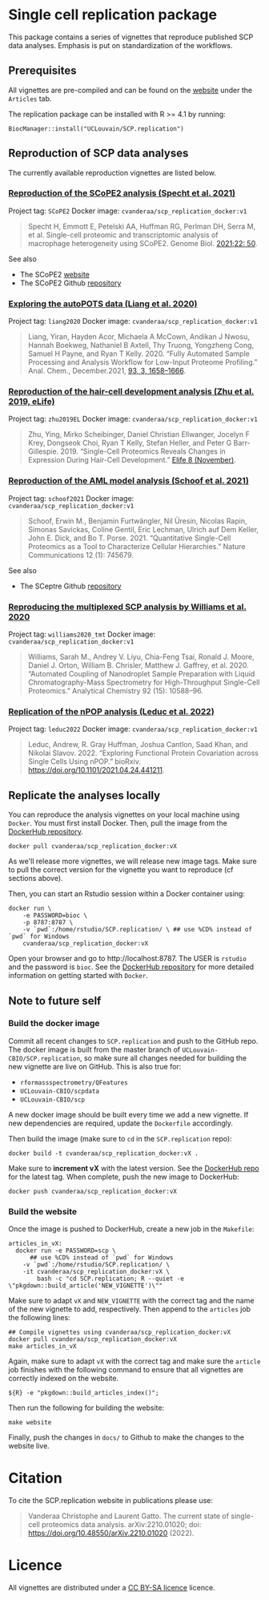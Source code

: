 # Single cell replication package

This package contains a series of vignettes that reproduce published
SCP data analyses. Emphasis is put on standardization of the workflows.

## Prerequisites

All vignettes are pre-compiled and can be found on the
[website](https://uclouvain-cbio.github.io/SCP.replication/index.html)
under the `Articles` tab.

The replication package can be installed with R >= 4.1 by running:

```
BiocManager::install("UCLouvain/SCP.replication")
```

## Reproduction of SCP data analyses

The currently available reproduction vignettes are listed below.

### [Reproduction of the SCoPE2 analysis (Specht et al. 2021)](https://uclouvain-cbio.github.io/SCP.replication/articles/SCoPE2.html)

Project tag: `SCoPE2`
Docker image: `cvanderaa/scp_replication_docker:v1`

> Specht H, Emmott E, Petelski AA, Huffman RG, Perlman DH, Serra M, et
> al. Single-cell proteomic and transcriptomic analysis of macrophage
> heterogeneity using SCoPE2. Genome Biol. [2021;22:
> 50](http://dx.doi.org/10.1186/s13059-021-02267-5).

See also

- The SCoPE2 [website](https://scope2.slavovlab.net/)
- The SCoPE2 Github [repository](https://github.com/SlavovLab/SCoPE2)

### [Exploring the autoPOTS data (Liang et al. 2020)](https://uclouvain-cbio.github.io/SCP.replication/articles/liang2020.html)

Project tag: `liang2020`
Docker image: `cvanderaa/scp_replication_docker:v1`

> Liang, Yiran, Hayden Acor, Michaela A McCown, Andikan J Nwosu,
> Hannah Boekweg, Nathaniel B Axtell, Thy Truong, Yongzheng Cong,
> Samuel H Payne, and Ryan T Kelly. 2020. “Fully Automated Sample
> Processing and Analysis Workflow for Low-Input Proteome Profiling.”
> Anal. Chem., December.2021, [93, 3,
> 1658–1666](https://pubs.acs.org/doi/10.1021/acs.analchem.0c04240).

### [Reproduction of the hair-cell development analysis (Zhu et al. 2019, eLife)](https://uclouvain-cbio.github.io/SCP.replication/articles/zhu2019EL.html)

Project tag: `zhu2019EL`
Docker image: `cvanderaa/scp_replication_docker:v1`

> Zhu, Ying, Mirko Scheibinger, Daniel Christian Ellwanger, Jocelyn F
> Krey, Dongseok Choi, Ryan T Kelly, Stefan Heller, and Peter G
> Barr-Gillespie. 2019. “Single-Cell Proteomics Reveals Changes in
> Expression During Hair-Cell Development.” [Elife 8
> (November)](https://elifesciences.org/articles/50777).

### [Reproduction of the AML model analysis (Schoof et al. 2021)](https://uclouvain-cbio.github.io/SCP.replication/articles/schoof2021.html)

Project tag: `schoof2021`
Docker image: `cvanderaa/scp_replication_docker:v1`

> Schoof, Erwin M., Benjamin Furtwängler, Nil Üresin, Nicolas Rapin, 
Simonas Savickas, Coline Gentil, Eric Lechman, Ulrich auf Dem Keller, 
John E. Dick, and Bo T. Porse. 2021. “Quantitative Single-Cell 
Proteomics as a Tool to Characterize Cellular Hierarchies.” Nature 
Communications 12 (1): 745679.

See also

- The SCeptre Github [repository](https://github.com/bfurtwa/SCeptre)

### [Reproducing the multiplexed SCP analysis by Williams et al. 2020](https://uclouvain-cbio.github.io/SCP.replication/articles/williams2020_tmt.html)

Project tag: `williams2020_tmt`
Docker image: `cvanderaa/scp_replication_docker:v1`

> Williams, Sarah M., Andrey V. Liyu, Chia-Feng Tsai, Ronald J. Moore, 
Daniel J. Orton, William B. Chrisler, Matthew J. Gaffrey, et al. 2020.
“Automated Coupling of Nanodroplet Sample Preparation with Liquid 
Chromatography-Mass Spectrometry for High-Throughput Single-Cell
Proteomics.” Analytical Chemistry 92 (15): 10588–96.

### [Replication of the nPOP analysis (Leduc et al. 2022)](https://uclouvain-cbio.github.io/SCP.replication/articles/leduc2022.html)

Project tag: `leduc2022`
Docker image: `cvanderaa/scp_replication_docker:v1`

> Leduc, Andrew, R. Gray Huffman, Joshua Cantlon, Saad Khan, and 
Nikolai Slavov. 2022. “Exploring Functional Protein Covariation across
Single Cells Using nPOP.” bioRxiv. https://doi.org/10.1101/2021.04.24.441211.

## Replicate the analyses locally

You can reproduce the analysis vignettes on your local machine using `Docker`. 
You must first install Docker. Then, pull the image from the 
[DockerHub repository](https://hub.docker.com/repository/docker/cvanderaa/scp_replication_docker).

```
docker pull cvanderaa/scp_replication_docker:vX
```

As we'll release more vignettes, we will release new image tags. Make sure to 
pull the correct version for the vignette you want to reproduce (cf sections above). 

Then, you can start an Rstudio session within a Docker container using:

```
docker run \
    -e PASSWORD=bioc \
    -p 8787:8787 \
    -v `pwd`:/home/rstudio/SCP.replication/ \ ## use %CD% instead of `pwd` for Windows
    cvanderaa/scp_replication_docker:vX
```

Open your browser and go to http://localhost:8787. The USER is `rstudio` and 
the password is `bioc`. See the
[DockerHub repository](https://hub.docker.com/repository/docker/cvanderaa/scp_replication_docker)
for more detailed information on getting started with `Docker`.

## Note to future self

### Build the docker image

Commit all recent changes to `SCP.replication` and push to the GitHub repo. The
docker image is built from the master branch of `UCLouvain-CBIO/SCP.replication`,
so make sure all changes needed for building the new vignette are live on GitHub.
This is also true for: 

-  `rformassspectrometry/QFeatures`
-  `UCLouvain-CBIO/scpdata`
-  `UCLouvain-CBIO/scp`

A new docker image should be built every time we add a new vignette. 
If new dependencies are required, update the `Dockerfile` accordingly.

Then build the image (make sure to `cd` in the `SCP.replication` repo):

```
docker build -t cvanderaa/scp_replication_docker:vX .
```

Make sure to **increment vX** with the latest version. See the 
[DockerHub repo](https://hub.docker.com/repository/docker/cvanderaa/scp_replication_docker)
for the latest tag. When complete, push the new image to DockerHub:

```
docker push cvanderaa/scp_replication_docker:vX 
```

### Build the website

Once the image is pushed to DockerHub, create a new job in the 
`Makefile`:

```
articles_in_vX:
  docker run -e PASSWORD=scp \
	  ## use %CD% instead of `pwd` for Windows
    -v `pwd`:/home/rstudio/SCP.replication/ \
    -it cvanderaa/scp_replication_docker:vX \
		bash -c "cd SCP.replication; R --quiet -e \"pkgdown::build_article('NEW_VIGNETTE')\""
```

Make sure to adapt `vX` and `NEW_VIGNETTE` with the correct tag and 
the name of the new vignette to add, respectively. Then append to the 
`articles` job the following lines: 

```
## Compile vignettes using cvanderaa/scp_replication_docker:vX
docker pull cvanderaa/scp_replication_docker:vX
make articles_in_vX
```

Again, make sure to adapt `vX` with the correct tag and make sure the
`article` job finishes with the following command to ensure that all
vignettes are correctly indexed on the website.

```
${R} -e "pkgdown::build_articles_index()";
```

Then run the following for building the website:

```
make website
```

Finally, push the changes in `docs/` to Github to make the changes to
the website live. 

# Citation

To cite the SCP.replication website in publications please use:

> Vanderaa Christophe and Laurent Gatto. The current state of 
  single-cell proteomics data analysis. arXiv:2210.01020; 
  doi: https://doi.org/10.48550/arXiv.2210.01020 (2022).

# Licence

All vignettes are distributed under a 
[CC BY-SA licence](https://creativecommons.org/licenses/by-sa/2.0/) 
licence.